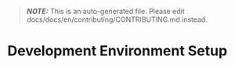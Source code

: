 > **_NOTE:_**  This is an auto-generated file. Please edit docs/docs/en/contributing/CONTRIBUTING.md instead.

# Development Environment Setup

